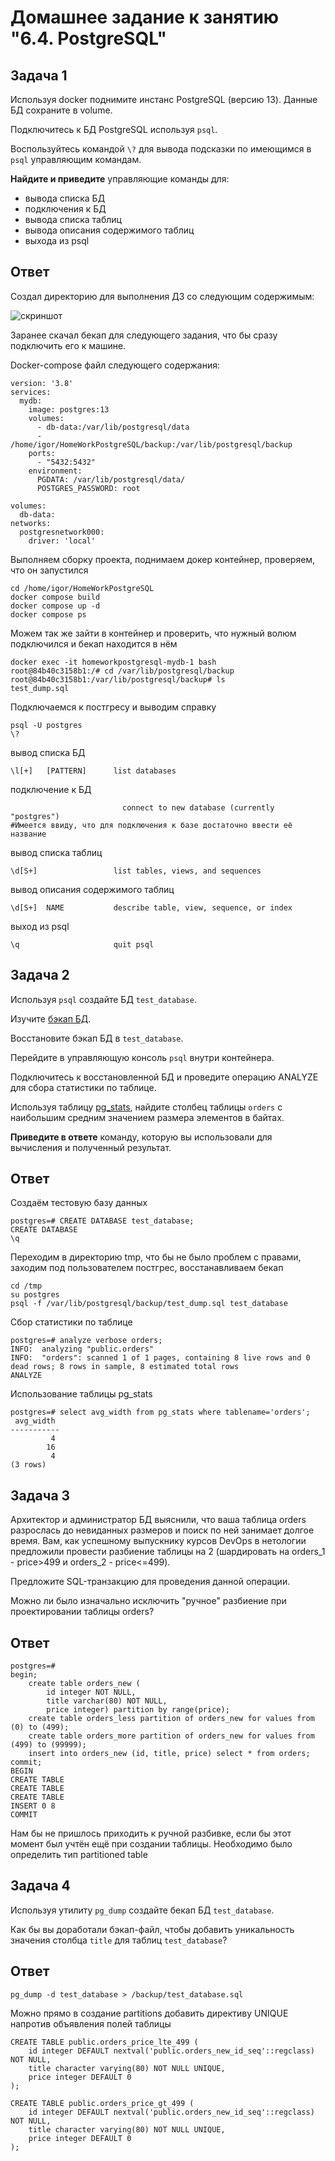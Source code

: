 # Домашнее задание к занятию "6.4. PostgreSQL"

## Задача 1

Используя docker поднимите инстанс PostgreSQL (версию 13). Данные БД сохраните в volume.

Подключитесь к БД PostgreSQL используя `psql`.

Воспользуйтесь командой `\?` для вывода подсказки по имеющимся в `psql` управляющим командам.

**Найдите и приведите** управляющие команды для:
- вывода списка БД
- подключения к БД
- вывода списка таблиц
- вывода описания содержимого таблиц
- выхода из psql

## Ответ

Создал директорию для выполнения ДЗ со следующим содержимым:

![скриншот](https://i.ibb.co/PtXhrQN/Screenshot-from-2022-09-28-17-16-32.png)

Заранее скачал бекап для следующего задания, что бы сразу подключить его к машине.

Docker-compose файл следующего содержания:
```
version: '3.8'
services:
  mydb:
    image: postgres:13
    volumes:
      - db-data:/var/lib/postgresql/data
      - /home/igor/HomeWorkPostgreSQL/backup:/var/lib/postgresql/backup
    ports:
      - "5432:5432"
    environment:
      PGDATA: /var/lib/postgresql/data/
      POSTGRES_PASSWORD: root

volumes:
  db-data:
networks:
  postgresnetwork000:
    driver: 'local'
```
Выполняем сборку проекта, поднимаем докер контейнер, проверяем, что он запустился
```
cd /home/igor/HomeWorkPostgreSQL
docker compose build
docker compose up -d
docker compose ps
```
Можем так же зайти в контейнер и проверить, что нужный волюм подключился и бекап находится в нём
```
docker exec -it homeworkpostgresql-mydb-1 bash
root@84b40c3158b1:/# cd /var/lib/postgresql/backup
root@84b40c3158b1:/var/lib/postgresql/backup# ls
test_dump.sql
```
Подключаемся к постгресу и выводим справку
```
psql -U postgres
\?
```
вывод списка БД
```
\l[+]   [PATTERN]      list databases
```
подключение к БД
```
                         connect to new database (currently "postgres")
#Имеется ввиду, что для подключения к базе достаточно ввести её название 
```
вывод списка таблиц
```
\d[S+]                 list tables, views, and sequences
```
вывод описания содержимого таблиц
```
\d[S+]  NAME           describe table, view, sequence, or index
```
выход из psql
```
\q                     quit psql
```


## Задача 2

Используя `psql` создайте БД `test_database`.

Изучите [бэкап БД](https://github.com/netology-code/virt-homeworks/tree/master/06-db-04-postgresql/test_data).

Восстановите бэкап БД в `test_database`.

Перейдите в управляющую консоль `psql` внутри контейнера.

Подключитесь к восстановленной БД и проведите операцию ANALYZE для сбора статистики по таблице.

Используя таблицу [pg_stats](https://postgrespro.ru/docs/postgresql/12/view-pg-stats), найдите столбец таблицы `orders` 
с наибольшим средним значением размера элементов в байтах.

**Приведите в ответе** команду, которую вы использовали для вычисления и полученный результат.

## Ответ
Создаём тестовую базу данных
```
postgres=# CREATE DATABASE test_database;
CREATE DATABASE
\q
```
Переходим в директорию tmp, что бы не было проблем с правами, заходим под пользователем постгрес, восстанавливаем бекап
```
cd /tmp
su postgres
psql -f /var/lib/postgresql/backup/test_dump.sql test_database
```
Сбор статистики по таблице
```
postgres=# analyze verbose orders;
INFO:  analyzing "public.orders"
INFO:  "orders": scanned 1 of 1 pages, containing 8 live rows and 0 dead rows; 8 rows in sample, 8 estimated total rows
ANALYZE
```
Использование таблицы pg_stats
```
postgres=# select avg_width from pg_stats where tablename='orders';
 avg_width 
-----------
         4
        16
         4
(3 rows)
```
## Задача 3

Архитектор и администратор БД выяснили, что ваша таблица orders разрослась до невиданных размеров и
поиск по ней занимает долгое время. Вам, как успешному выпускнику курсов DevOps в нетологии предложили
провести разбиение таблицы на 2 (шардировать на orders_1 - price>499 и orders_2 - price<=499).

Предложите SQL-транзакцию для проведения данной операции.

Можно ли было изначально исключить "ручное" разбиение при проектировании таблицы orders?

## Ответ

```
postgres=# 
begin;
    create table orders_new (
        id integer NOT NULL,
        title varchar(80) NOT NULL,
        price integer) partition by range(price);
    create table orders_less partition of orders_new for values from (0) to (499);
    create table orders_more partition of orders_new for values from (499) to (99999);
    insert into orders_new (id, title, price) select * from orders;
commit;
BEGIN
CREATE TABLE
CREATE TABLE
CREATE TABLE
INSERT 0 8
COMMIT
```
Нам бы не пришлось приходить к ручной разбивке, если бы этот момент был учтён ещё при создании таблицы. Необходимо было определить тип partitioned table


## Задача 4

Используя утилиту `pg_dump` создайте бекап БД `test_database`.

Как бы вы доработали бэкап-файл, чтобы добавить уникальность значения столбца `title` для таблиц `test_database`?

## Ответ

```
pg_dump -d test_database > /backup/test_database.sql
```
Можно прямо в создание partitions добавить директиву UNIQUE напротив объявления полей таблицы
```
CREATE TABLE public.orders_price_lte_499 (
    id integer DEFAULT nextval('public.orders_new_id_seq'::regclass) NOT NULL,
    title character varying(80) NOT NULL UNIQUE,
    price integer DEFAULT 0
);

CREATE TABLE public.orders_price_gt_499 (
    id integer DEFAULT nextval('public.orders_new_id_seq'::regclass) NOT NULL,
    title character varying(80) NOT NULL UNIQUE,
    price integer DEFAULT 0
);
```
